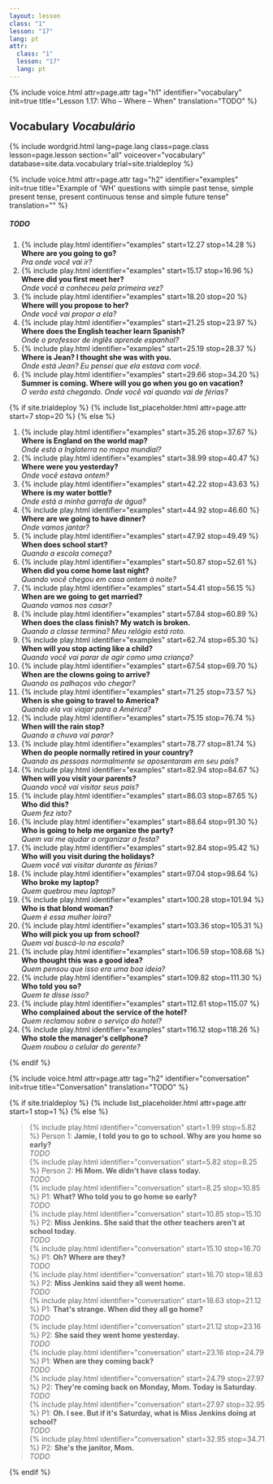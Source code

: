 ```yaml
---
layout: lesson
class: "1"
lesson: "17"
lang: pt
attr:
  class: "1"
  lesson: "17"
  lang: pt
---
```



{%  include voice.html attr=page.attr                     tag="h1"
	identifier="vocabulary"  init=true
	title="Lesson 1.17: Who – Where – When"
	translation="TODO"
%}


## Vocabulary   *Vocabulário*

{% include wordgrid.html lang=page.lang
		class=page.class 
		lesson=page.lesson 
		section="all"
		voiceover="vocabulary"
		database=site.data.vocabulary 
		trial=site.trialdeploy %}

{%  include voice.html attr=page.attr                     tag="h2"
	identifier="examples"  init=true
	title="Example of 'WH' questions with simple past tense, simple present tense, present continuous tense and simple future tense"
	translation=""
%}

##### *TODO* 

1. {% include play.html identifier="examples" start=12.27 stop=14.28 %} **Where are you going to go?**      
*Pra onde você vai ir?*
1. {% include play.html identifier="examples" start=15.17 stop=16.96 %} **Where did you first meet her?**       
*Onde você a conheceu pela primeira vez?*
1. {% include play.html identifier="examples" start=18.20 stop=20 %} **Where will you propose to her?**      
*Onde você vai propor a ela?*
1. {% include play.html identifier="examples" start=21.25 stop=23.97 %} **Where does the English teacher learn Spanish?**      
*Onde o professor de inglês aprende espanhol?*
1. {% include play.html identifier="examples" start=25.19 stop=28.37 %} **Where is Jean? I thought she was with you.**      
*Onde está Jean? Eu pensei que ela estava com você.*
1. {% include play.html identifier="examples" start=29.66 stop=34.20 %} **Summer is coming. Where will you go when you go on vacation?**      
*O verão está chegando. Onde você vai quando vai de férias?*

{% if site.trialdeploy %}
	{% include list_placeholder.html  attr=page.attr     start=7 stop=20 %}
	{% else %}

1. {% include play.html identifier="examples" start=35.26 stop=37.67 %} **Where is England on the world map?**       
*Onde está a Inglaterra no mapa mundial?*
1. {% include play.html identifier="examples" start=38.99 stop=40.47 %} **Where were you yesterday?**       
*Onde você estava ontem?*
1. {% include play.html identifier="examples" start=42.22 stop=43.63 %} **Where is my water bottle?**      
*Onde está a minha garrafa de água?*
1. {% include play.html identifier="examples" start=44.92 stop=46.60 %} **Where are we going to have dinner?**       
*Onde vamos jantar?*
1. {% include play.html identifier="examples" start=47.92 stop=49.49 %} **When does school start?**       
*Quando a escola começa?*
1. {% include play.html identifier="examples" start=50.87 stop=52.61 %} **When did you come home last night?**       
*Quando você chegou em casa ontem à noite?*
1. {% include play.html identifier="examples" start=54.41 stop=56.15 %} **When are we going to get married?**       
*Quando vamos nos casar?*
1. {% include play.html identifier="examples" start=57.84 stop=60.89 %} **When does the class finish? My watch is broken.**       
*Quando a classe termina? Meu relógio está roto.*
1. {% include play.html identifier="examples" start=62.74 stop=65.30 %} **When will you stop acting like a child?**       
*Quando você vai parar de agir como uma criança?*
1. {% include play.html identifier="examples" start=67.54 stop=69.70 %} **When are the clowns going to arrive?**       
*Quando os palhaços vão chegar?*
1. {% include play.html identifier="examples" start=71.25 stop=73.57 %} **When is she going to travel to America?**        
*Quando ela vai viajar para a América?*
1. {% include play.html identifier="examples" start=75.15 stop=76.74 %} **When will the rain stop?**       
*Quando a chuva vai parar?*
1. {% include play.html identifier="examples" start=78.77 stop=81.74 %} **When do people normally retired in your country?**       
*Quando as pessoas normalmente se aposentaram em seu país?*
1. {% include play.html identifier="examples" start=82.94 stop=84.67 %} **When will you visit your parents?**       
*Quando você vai visitar seus pais?*
1. {% include play.html identifier="examples" start=86.03 stop=87.65 %} **Who did this?**       
*Quem fez isto?*
1. {% include play.html identifier="examples" start=88.64 stop=91.30 %} **Who is going to help me organize the party?**       
*Quem vai me ajudar a organizar a festa?*
1. {% include play.html identifier="examples" start=92.84 stop=95.42 %} **Who will you visit during the holidays?**       
*Quem você vai visitar durante as férias?*
1. {% include play.html identifier="examples" start=97.04 stop=98.64 %} **Who broke my laptop?**        
*Quem quebrou meu laptop?*
1. {% include play.html identifier="examples" start=100.28 stop=101.94 %} **Who is that blond woman?**       
*Quem é essa mulher loira?*
1. {% include play.html identifier="examples" start=103.36 stop=105.31 %} **Who will pick you up from school?**        
*Quem vai buscá-lo na escola?*
1. {% include play.html identifier="examples" start=106.59 stop=108.68 %} **Who thought this was a good idea?**       
*Quem pensou que isso era uma boa ideia?*
1. {% include play.html identifier="examples" start=109.82 stop=111.30 %} **Who told you so?**       
*Quem te disse isso?*
1. {% include play.html identifier="examples" start=112.61 stop=115.07 %} **Who complained about the service of the hotel?**        
*Quem reclamou sobre o serviço do hotel?*
1. {% include play.html identifier="examples" start=116.12 stop=118.26 %} **Who stole the manager's cellphone?**       
*Quem roubou o celular do gerente?*

{% endif %}

{%  include voice.html attr=page.attr                     tag="h2"
	identifier="conversation"  init=true
	title="Conversation"
	translation="TODO"
%}

{% if site.trialdeploy %}
	{% include list_placeholder.html  attr=page.attr     start=1 stop=1 %}
	{% else %}


> {% include play.html identifier="conversation" start=1.99 stop=5.82 %} Person 1: **Jamie, I told you to go to school. Why are you home so early?**  
> *TODO*    
> {% include play.html identifier="conversation" start=5.82 stop=8.25 %} Person 2: **Hi Mom. We didn't have class today.**  
> *TODO*    
> {% include play.html identifier="conversation" start=8.25 stop=10.85 %} P1: **What? Who told you to go home so early?**  
> *TODO*    
> {% include play.html identifier="conversation" start=10.85 stop=15.10 %} P2: **Miss Jenkins. She said that the other teachers aren't at school today.**  
> *TODO*    
> {% include play.html identifier="conversation" start=15.10 stop=16.70 %} P1: **Oh? Where are they?**  
> *TODO*    
> {% include play.html identifier="conversation" start=16.70 stop=18.63 %} P2: **Miss Jenkins said they all went home.**  
> *TODO*    
> {% include play.html identifier="conversation" start=18.63 stop=21.12 %} P1: **That's strange. When did they all go home?**  
> *TODO*    
> {% include play.html identifier="conversation" start=21.12 stop=23.16 %} P2: **She said they went home yesterday.**  
> *TODO*    
> {% include play.html identifier="conversation" start=23.16 stop=24.79 %} P1: **When are they coming back?**  
> *TODO*    
> {% include play.html identifier="conversation" start=24.79 stop=27.97 %} P2: **They're coming back on Monday, Mom. Today is Saturday.**  
> *TODO*   
> {% include play.html identifier="conversation" start=27.97 stop=32.95 %} P1: **Oh. I see. But if it's Saturday, what is Miss Jenkins doing at school?**    
> *TODO*    
> {% include play.html identifier="conversation" start=32.95 stop=34.71 %} P2: **She's the janitor, Mom.**  
> *TODO*    

{% endif %}




